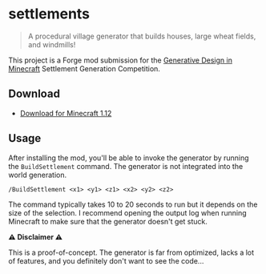 # settlements

> A procedural village generator that builds houses, large wheat fields, and windmills!

This project is a Forge mod submission for the [Generative Design in Minecraft](http://gendesignmc.engineering.nyu.edu/) Settlement Generation Competition.

## Download

- [Download for Minecraft 1.12](https://github.com/vberlier/settlements/raw/master/submissions/GDMC%202019%20-%20Valentin%20Berlier/settlements-0.1.0.jar)

## Usage

After installing the mod, you'll be able to invoke the generator by running the `BuildSettlement` command. The generator is not integrated into the world generation.

```
/BuildSettlement <x1> <y1> <z1> <x2> <y2> <z2>
```

The command typically takes 10 to 20 seconds to run but it depends on the size of the selection. I recommend opening the output log when running Minecraft to make sure that the generator doesn't get stuck.

**:warning: Disclaimer :warning:**

This is a proof-of-concept. The generator is far from optimized, lacks a lot of features, and you definitely don't want to see the code...